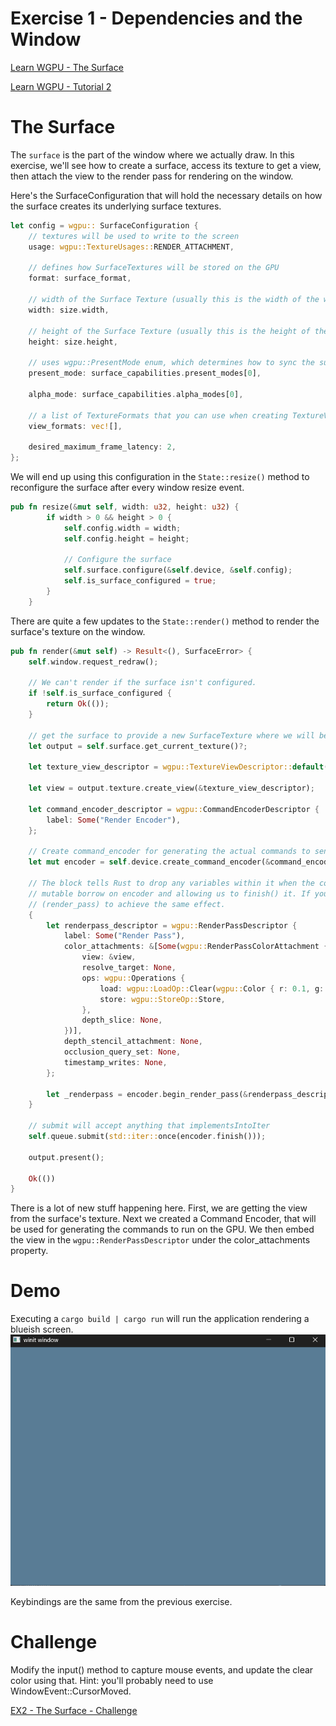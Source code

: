 # Exercise 1 - Dependencies and the Window
[Learn WGPU - The Surface](https://sotrh.github.io/learn-wgpu/beginner/tutorial2-surface/)

[Learn WGPU - Tutorial 2](https://github.com/sotrh/learn-wgpu/tree/master/code/beginner/tutorial2-surface/)

# The Surface
The ```surface``` is the part of the window where we actually draw. In this exercise, we'll see how to create a surface, access its texture to get a view, then attach the view to the render pass for rendering on the window.

Here's the SurfaceConfiguration that will hold the necessary details on how the surface creates its underlying surface textures.
```Rust
let config = wgpu:: SurfaceConfiguration {
    // textures will be used to write to the screen
    usage: wgpu::TextureUsages::RENDER_ATTACHMENT,

    // defines how SurfaceTextures will be stored on the GPU
    format: surface_format,

    // width of the Surface Texture (usually this is the width of the window)
    width: size.width,

    // height of the Surface Texture (usually this is the height of the window)
    height: size.height,

    // uses wgpu::PresentMode enum, which determines how to sync the surface with the display
    present_mode: surface_capabilities.present_modes[0],

    alpha_mode: surface_capabilities.alpha_modes[0],

    // a list of TextureFormats that you can use when creating TextureViews
    view_formats: vec![],

    desired_maximum_frame_latency: 2,
};
```

We will end up using this configuration in the ```State::resize()``` method to reconfigure the surface after every window resize event.
```Rust
pub fn resize(&mut self, width: u32, height: u32) {
        if width > 0 && height > 0 {
            self.config.width = width;
            self.config.height = height;

            // Configure the surface
            self.surface.configure(&self.device, &self.config);
            self.is_surface_configured = true;
        }
    }
```

There are quite a few updates to the ```State::render()``` method to render the surface's texture on the window.
```Rust
pub fn render(&mut self) -> Result<(), SurfaceError> {
    self.window.request_redraw();

    // We can't render if the surface isn't configured.
    if !self.is_surface_configured {
        return Ok(());
    }

    // get the surface to provide a new SurfaceTexture where we will be rendering
    let output = self.surface.get_current_texture()?;

    let texture_view_descriptor = wgpu::TextureViewDescriptor::default();

    let view = output.texture.create_view(&texture_view_descriptor);

    let command_encoder_descriptor = wgpu::CommandEncoderDescriptor {
        label: Some("Render Encoder"),
    };

    // Create command_encoder for generating the actual commands to send to the GPU.
    let mut encoder = self.device.create_command_encoder(&command_encoder_descriptor);

    // The block tells Rust to drop any variables within it when the code leaves that scope, thus releasing the 
    // mutable borrow on encoder and allowing us to finish() it. If you don't like the {}, you can also use drop
    // (render_pass) to achieve the same effect.
    {
        let renderpass_descriptor = wgpu::RenderPassDescriptor {
            label: Some("Render Pass"),
            color_attachments: &[Some(wgpu::RenderPassColorAttachment {
                view: &view,
                resolve_target: None,
                ops: wgpu::Operations {
                    load: wgpu::LoadOp::Clear(wgpu::Color { r: 0.1, g: 0.2, b: 0.3, a: 1.0, }),
                    store: wgpu::StoreOp::Store,
                },
                depth_slice: None,
            })],
            depth_stencil_attachment: None,
            occlusion_query_set: None,
            timestamp_writes: None,
        };

        let _renderpass = encoder.begin_render_pass(&renderpass_descriptor);
    }

    // submit will accept anything that implementsIntoIter
    self.queue.submit(std::iter::once(encoder.finish()));

    output.present();

    Ok(())
}
```

There is a lot of new stuff happening here. First, we are getting the view from the surface's texture. Next we created a Command Encoder, that will be used for generating the commands to run on the GPU. We then embed the view in the ```wgpu::RenderPassDescriptor``` under the color_attachments property.
# Demo
Executing a ```cargo build | cargo run``` will run the application rendering a blueish screen.
![alt text](.assets/ex2_final_output.png "Demo Final Output - Surface")

Keybindings are the same from the previous exercise.

# Challenge
Modify the input() method to capture mouse events, and update the clear color using that. Hint: you'll probably need to use WindowEvent::CursorMoved.

[EX2 - The Surface - Challenge](../ex2_the_surface_challenge/README.md)